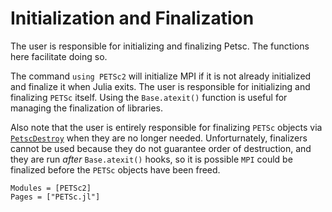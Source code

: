 # Initialization and Finalization

The user is responsible for initializing and finalizing Petsc.  The functions
here facilitate doing so.

The command `using PETSc2` will initialize MPI if it is not already initialized
and finalize it when Julia exits.
The user is responsible for initializing and finalizing `PETSc` itself.
Using the `Base.atexit()` function is useful for managing the finalization of
libraries.

Also note that the user is entirely responsible for finalizing `PETSc` objects
via [`PetscDestroy`](@ref) when they are no longer needed.  Unforturnately,
finalizers cannot be used because they do not guarantee order of destruction,
and they are run *after* `Base.atexit()` hooks, so it is possible `MPI` could be
finalized before the `PETSc` objects have been freed.

```@autodocs
Modules = [PETSc2]
Pages = ["PETSc.jl"]
```
